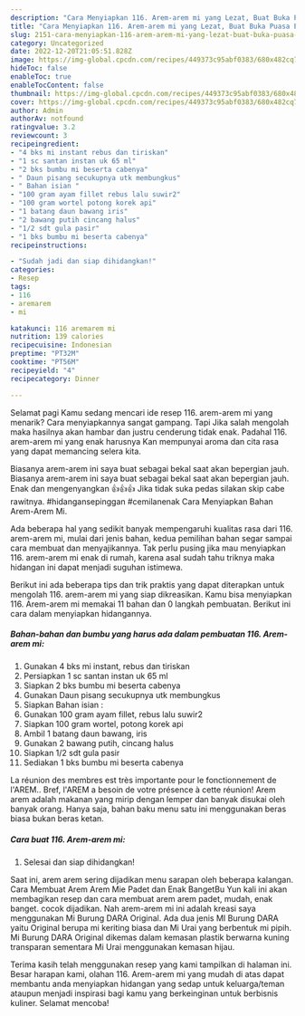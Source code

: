 ```yaml
---
description: "Cara Menyiapkan 116. Arem-arem mi yang Lezat, Buat Buka Puasa Enak"
title: "Cara Menyiapkan 116. Arem-arem mi yang Lezat, Buat Buka Puasa Enak"
slug: 2151-cara-menyiapkan-116-arem-arem-mi-yang-lezat-buat-buka-puasa-enak
category: Uncategorized
date: 2022-12-20T21:05:51.828Z
image: https://img-global.cpcdn.com/recipes/449373c95abf0383/680x482cq70/116-arem-arem-mi-foto-resep-utama.jpg
hideToc: false
enableToc: true
enableTocContent: false
thumbnail: https://img-global.cpcdn.com/recipes/449373c95abf0383/680x482cq70/116-arem-arem-mi-foto-resep-utama.jpg
cover: https://img-global.cpcdn.com/recipes/449373c95abf0383/680x482cq70/116-arem-arem-mi-foto-resep-utama.jpg
author: Admin
authorAv: notfound
ratingvalue: 3.2
reviewcount: 3
recipeingredient:
- "4 bks mi instant rebus dan tiriskan"
- "1 sc santan instan uk 65 ml"
- "2 bks bumbu mi beserta cabenya"
- " Daun pisang secukupnya utk membungkus"
- " Bahan isian "
- "100 gram ayam fillet rebus lalu suwir2"
- "100 gram wortel potong korek api"
- "1 batang daun bawang iris"
- "2 bawang putih cincang halus"
- "1/2 sdt gula pasir"
- "1 bks bumbu mi beserta cabenya"
recipeinstructions:

- "Sudah jadi dan siap dihidangkan!"
categories:
- Resep
tags:
- 116
- aremarem
- mi

katakunci: 116 aremarem mi 
nutrition: 139 calories
recipecuisine: Indonesian
preptime: "PT32M"
cooktime: "PT56M"
recipeyield: "4"
recipecategory: Dinner

---
```



Selamat pagi Kamu sedang mencari ide resep 116. arem-arem mi yang menarik? Cara menyiapkannya sangat gampang. Tapi Jika salah mengolah maka hasilnya akan hambar dan justru cenderung tidak enak. Padahal 116. arem-arem mi yang enak harusnya Kan mempunyai aroma dan cita rasa yang dapat memancing selera kita.


Biasanya arem-arem ini saya buat sebagai bekal saat akan bepergian jauh. Biasanya arem-arem ini saya buat sebagai bekal saat akan bepergian jauh. Enak dan mengenyangkan 👍👍👍 Jika tidak suka pedas silakan skip cabe rawitnya. #hidangansepinggan #cemilanenak Cara Menyiapkan Bahan Arem-Arem Mi.

Ada beberapa hal yang sedikit banyak mempengaruhi kualitas rasa dari 116. arem-arem mi, mulai dari jenis bahan, kedua pemilihan bahan segar sampai cara membuat dan menyajikannya. Tak perlu pusing jika mau menyiapkan 116. arem-arem mi enak di rumah, karena asal sudah tahu triknya maka hidangan ini dapat menjadi suguhan istimewa.


Berikut ini ada beberapa tips dan trik praktis yang dapat diterapkan untuk mengolah 116. arem-arem mi yang siap dikreasikan. Kamu bisa menyiapkan 116. Arem-arem mi memakai 11 bahan dan 0 langkah pembuatan. Berikut ini cara dalam menyiapkan hidangannya.

<!--inarticleads1-->

##### Bahan-bahan dan bumbu yang harus ada dalam pembuatan 116. Arem-arem mi:

1. Gunakan 4 bks mi instant, rebus dan tiriskan
1. Persiapkan 1 sc santan instan uk 65 ml
1. Siapkan 2 bks bumbu mi beserta cabenya
1. Gunakan  Daun pisang secukupnya utk membungkus
1. Siapkan  Bahan isian :
1. Gunakan 100 gram ayam fillet, rebus lalu suwir2
1. Siapkan 100 gram wortel, potong korek api
1. Ambil 1 batang daun bawang, iris
1. Gunakan 2 bawang putih, cincang halus
1. Siapkan 1/2 sdt gula pasir
1. Sediakan 1 bks bumbu mi beserta cabenya


La réunion des membres est très importante pour le fonctionnement de l&#39;AREM.. Bref, l&#39;AREM a besoin de votre présence à cette réunion! Arem arem adalah makanan yang mirip dengan lemper dan banyak disukai oleh banyak orang. Hanya saja, bahan baku menu satu ini menggunakan beras biasa bukan beras ketan. 

<!--inarticleads2-->

##### Cara buat 116. Arem-arem mi:


1. Selesai dan siap dihidangkan!

Saat ini, arem arem sering dijadikan menu sarapan oleh beberapa kalangan. Cara Membuat Arem Arem Mie Padet dan Enak BangetBu Yun kali ini akan membagikan resep dan cara membuat arem arem padet, mudah, enak banget. cocok dijadikan. Nah arem-arem mi ini adalah kreasi saya menggunakan Mi Burung DARA Original. Ada dua jenis MI Burung DARA yaitu Original berupa mi keriting biasa dan Mi Urai yang berbentuk mi pipih. Mi Burung DARA Original dikemas dalam kemasan plastik berwarna kuning transparan sementara Mi Urai menggunakan kemasan hijau. 

Terima kasih telah menggunakan resep yang kami tampilkan di halaman ini. Besar harapan kami, olahan 116. Arem-arem mi yang mudah di atas dapat membantu anda menyiapkan hidangan yang sedap untuk keluarga/teman ataupun menjadi inspirasi bagi kamu yang berkeinginan untuk berbisnis kuliner. Selamat mencoba!
